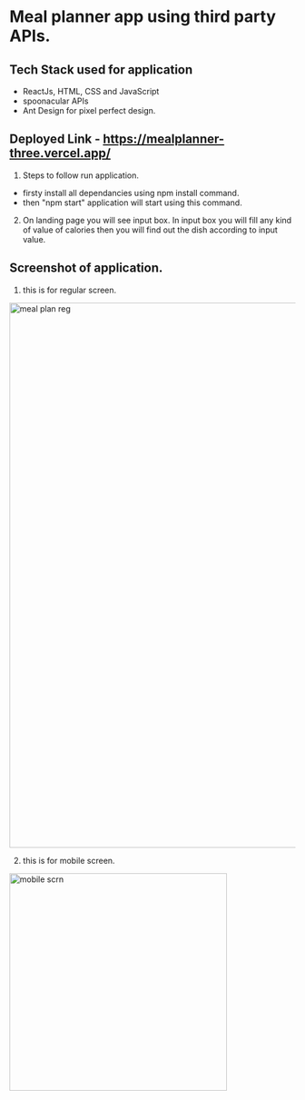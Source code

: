 # Meal planner app using third party APIs.

## Tech Stack used for application
* ReactJs, HTML, CSS and JavaScript
* spoonacular APIs 
* Ant Design for pixel perfect design.

## Deployed Link - https://mealplanner-three.vercel.app/

1. Steps to follow run application.

* firsty install all dependancies using npm install command.
* then "npm start" application will start using this command.

2. On landing page you will see input box.
In input box you will fill any kind of value of calories then you will find out the dish according to input value.

## Screenshot of application. 

1. this is for regular screen.
<img width="960" alt="meal plan reg" src="https://user-images.githubusercontent.com/87421852/161568932-cf722d8a-7d63-4397-acda-8ac3471fb80e.png">

2. this is for mobile screen.
<img width="383" alt="mobile scrn" src="https://user-images.githubusercontent.com/87421852/161568922-6de5bd93-f5e3-4565-bd16-8c2669f73134.png">

